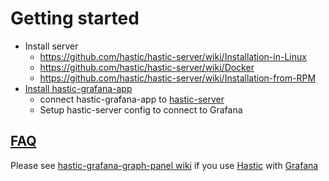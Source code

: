 # Getting started

* Install server
  * https://github.com/hastic/hastic-server/wiki/Installation-in-Linux
  * https://github.com/hastic/hastic-server/wiki/Docker
  * https://github.com/hastic/hastic-server/wiki/Installation-from-RPM
* [Install hastic-grafana-app](https://github.com/hastic/hastic-grafana-app/wiki)
  * connect hastic-grafana-app to [hastic-server](https://github.com/hastic/hastic-grafana-app/wiki/Getting-started#hastic-datasource)
  * Setup hastic-server config to connect to Grafana


## [FAQ](https://github.com/hastic/hastic-server/wiki/FAQ)

Please see [hastic-grafana-graph-panel wiki](https://github.com/hastic/hastic-grafana-graph-panel/wiki) if you use [Hastic](https://hastic.io/) with [Grafana](https://grafana.com/)